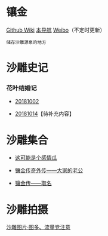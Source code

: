 # 镶金

[Github Wiki](https://github.com/5yuino2/xiangjinwiki/wiki)
[本导航](http://xn--5m4at5e.xn--5ivs9a.work/)
[Weibo](https://weibo.com/u/6853364433)（不定时更新）

`储存沙雕源泉的地方`

# 沙雕史记

### 花叶结婚记

- [20181002](https://github.com/5yuino2/xiangjin/wiki/20181002)

- [20181014](https://github.com/5yuino2/xiangjin/wiki/20181014)【待补充内容】

# 沙雕集合

- [这可能是个感情瓜](https://github.com/5yuino2/xiangjin/wiki/20181115)

- [镶金传奇外传——大家的老公](https://github.com/5yuino2/xiangjin/wiki/20181116)

- [镶金传——取名](https://github.com/5yuino2/xiangjinwiki/wiki/20181121)

# 沙雕拍摄

[沙雕图片·图多、流量党注意](https://github.com/5yuino2/xiangjin/wiki/photo)
